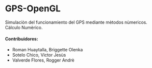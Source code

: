 # GPS-OpenGL
Simulaciòn del funcionamiento del GPS mediante mètodos nùmericos. Càlculo Numèrico.

#### Contribuidores:
* Roman Huaytalla, Briggette Olenka
* Sotelo Chico, Victor Jesùs
* Valverde Flores, Rogger Andrè
